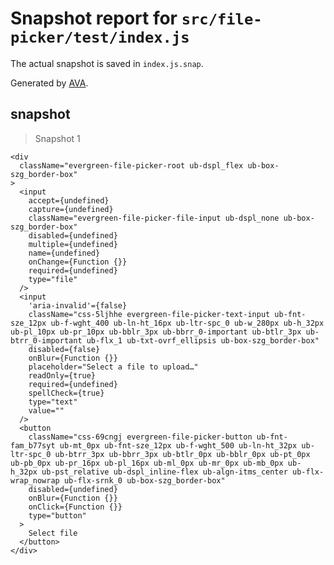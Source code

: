 # Snapshot report for `src/file-picker/test/index.js`

The actual snapshot is saved in `index.js.snap`.

Generated by [AVA](https://ava.li).

## snapshot

> Snapshot 1

    <div
      className="evergreen-file-picker-root ub-dspl_flex ub-box-szg_border-box"
    >
      <input
        accept={undefined}
        capture={undefined}
        className="evergreen-file-picker-file-input ub-dspl_none ub-box-szg_border-box"
        disabled={undefined}
        multiple={undefined}
        name={undefined}
        onChange={Function {}}
        required={undefined}
        type="file"
      />
      <input
        'aria-invalid'={false}
        className="css-5ljhhe evergreen-file-picker-text-input ub-fnt-sze_12px ub-f-wght_400 ub-ln-ht_16px ub-ltr-spc_0 ub-w_280px ub-h_32px ub-pl_10px ub-pr_10px ub-bblr_3px ub-bbrr_0-important ub-btlr_3px ub-btrr_0-important ub-flx_1 ub-txt-ovrf_ellipsis ub-box-szg_border-box"
        disabled={false}
        onBlur={Function {}}
        placeholder="Select a file to upload…"
        readOnly={true}
        required={undefined}
        spellCheck={true}
        type="text"
        value=""
      />
      <button
        className="css-69cngj evergreen-file-picker-button ub-fnt-fam_b77syt ub-mt_0px ub-fnt-sze_12px ub-f-wght_500 ub-ln-ht_32px ub-ltr-spc_0 ub-btrr_3px ub-bbrr_3px ub-btlr_0px ub-bblr_0px ub-pt_0px ub-pb_0px ub-pr_16px ub-pl_16px ub-ml_0px ub-mr_0px ub-mb_0px ub-h_32px ub-pst_relative ub-dspl_inline-flex ub-algn-itms_center ub-flx-wrap_nowrap ub-flx-srnk_0 ub-box-szg_border-box"
        disabled={undefined}
        onBlur={Function {}}
        onClick={Function {}}
        type="button"
      >
        Select file
      </button>
    </div>
